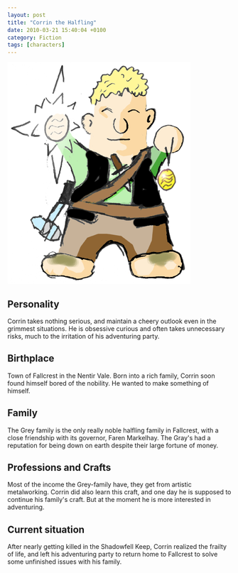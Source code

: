 ```yaml
---
layout: post
title: "Corrin the Halfling"
date: 2010-03-21 15:40:04 +0100
category: Fiction
tags: [characters]
---
```


![Drawing of Corrin](corrin.png)

## Personality

Corrin takes nothing serious, and maintain a cheery outlook even in the grimmest situations. He is obsessive curious and often takes unnecessary risks, much to the irritation of his adventuring party.

## Birthplace

Town of Fallcrest in the Nentir Vale. Born into a rich family, Corrin soon found himself bored of the nobility. He wanted to make something of himself.

## Family

The Grey family is the only really noble halfling family in Fallcrest, with a close friendship with its governor, Faren Markelhay. The Gray's had a reputation for being down on earth despite their large fortune of money.

## Professions and Crafts

Most of the income the Grey-family have, they get from artistic metalworking. Corrin did also learn this craft, and one day he is supposed to continue his family's craft. But at the moment he is more interested in adventuring.

## Current situation

After nearly getting killed in the Shadowfell Keep, Corrin realized the frailty of life, and left his adventuring party to return home to Fallcrest to solve some unfinished issues with his family.
